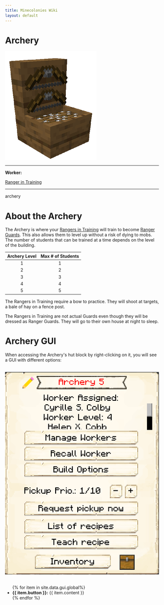```yaml
---
title: Minecolonies Wiki
layout: default
---
```

# Archery

<div class="infobox box text-center">
    <img src="../../assets/images/buildings/archery.png" alt="Archery" />
    <hr />
    <div class="row section-text text-left">
        <div class="col">
        <p><strong>Worker:</strong></p>
        </div>
        <div class="col">
        <p><a href="../workers/ranger">Ranger in Training</a></p>
        </div>
    </div>
    <hr />
    <recipe>archery</recipe>
</div>


# About the Archery

The Archery is where your [Rangers in Training](../../source/workers/ranger) will train to become [Ranger Guards](../../source/workers/guard). This also allows them to level up without a risk of dying to mobs. The number of students that can be trained at a time depends on the level of the building. 

| Archery Level | Max # of Students |
| :----: | :----: |
| 1 | 1 |
| 2 | 2 |
| 3 | 3 |
| 4 | 4 |
| 5 | 5 |

The Rangers in Training require a bow to practice. They will shoot at targets, a bale of hay on a fence post. 

The Rangers in Training are not actual Guards even though they will be dressed as Ranger Guards. They will go to their own house at night to sleep. 


# Archery GUI

When accessing the Archery's hut block by right-clicking on it, you will see a GUI with different options:

<br>
<div class="row">
  <div class="col-sm-12 col-md">
    <img src="../../assets/images/gui/archerygui.png" class="img-fluid mx-auto" alt="Archery GUI">
   </div>
  <div class="col-sm-12 col-md">
    <br>
    <ul>
      {% for item in site.data.gui.global%}
        <li><strong>{{ item.button }}:</strong> {{ item.content }}</li>
      {% endfor %}
    </ul>
  </div>
</div>  
  <br>
  
